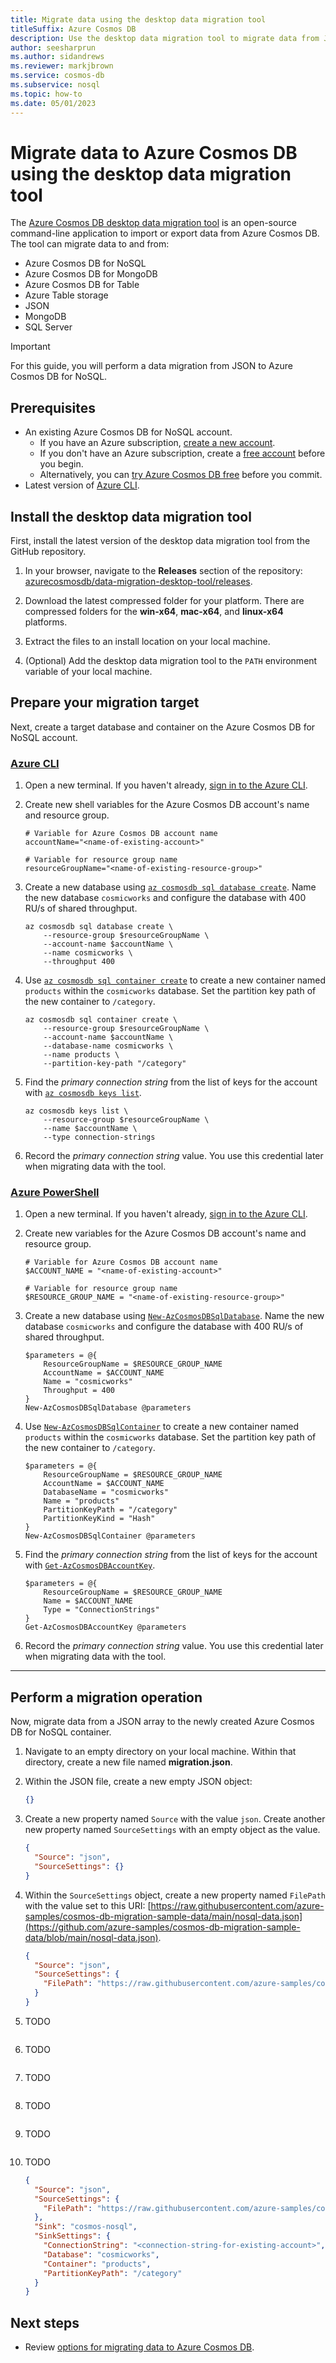 ```yaml
---
title: Migrate data using the desktop data migration tool
titleSuffix: Azure Cosmos DB
description: Use the desktop data migration tool to migrate data from JSON, MongoDB, SQL Server, or Azure Table storage to Azure Cosmos DB.
author: seesharprun
ms.author: sidandrews
ms.reviewer: markjbrown
ms.service: cosmos-db
ms.subservice: nosql
ms.topic: how-to
ms.date: 05/01/2023
---
```


# Migrate data to Azure Cosmos DB using the desktop data migration tool

The [Azure Cosmos DB desktop data migration tool](https://github.com/azurecosmosdb/data-migration-desktop-tool) is an open-source command-line application to import or export data from Azure Cosmos DB. The tool can migrate data to and from:

- Azure Cosmos DB for NoSQL
- Azure Cosmos DB for MongoDB
- Azure Cosmos DB for Table
- Azure Table storage
- JSON
- MongoDB
- SQL Server

> [!IMPORTANT]
> For this guide, you will perform a data migration from JSON to Azure Cosmos DB for NoSQL.

## Prerequisites

- An existing Azure Cosmos DB for NoSQL account.
  - If you have an Azure subscription, [create a new account](nosql/how-to-create-account.md?tabs=azure-portal).
  - If you don't have an Azure subscription, create a [free account](https://azure.microsoft.com/free/?WT.mc_id=A261C142F) before you begin.
  - Alternatively, you can [try Azure Cosmos DB free](try-free.md) before you commit.
- Latest version of [Azure CLI](/cli/azure/install-azure-cli).

## Install the desktop data migration tool

First, install the latest version of the desktop data migration tool from the GitHub repository.

1. In your browser, navigate to the **Releases** section of the repository: [azurecosmosdb/data-migration-desktop-tool/releases](https://github.com/azurecosmosdb/data-migration-desktop-tool/releases).

1. Download the latest compressed folder for your platform. There are compressed folders for the **win-x64**, **mac-x64**, and **linux-x64** platforms.

1. Extract the files to an install location on your local machine.

1. (Optional) Add the desktop data migration tool to the `PATH` environment variable of your local machine.

## Prepare your migration target

Next, create a target database and container on the Azure Cosmos DB for NoSQL account.

### [Azure CLI](#tab/azure-cli)

1. Open a new terminal. If you haven't already, [sign in to the Azure CLI](/cli/azure/authenticate-azure-cli).

1. Create new shell variables for the Azure Cosmos DB account's name and resource group.

    ```azurecli-interactive
    # Variable for Azure Cosmos DB account name
    accountName="<name-of-existing-account>"
    
    # Variable for resource group name
    resourceGroupName="<name-of-existing-resource-group>"
    ```

1. Create a new database using [`az cosmosdb sql database create`](/cli/azure/cosmosdb/sql/database#az-cosmosdb-sql-database-create). Name the new database `cosmicworks` and configure the database with 400 RU/s of shared throughput.

    ```azurecli-interactive
    az cosmosdb sql database create \
        --resource-group $resourceGroupName \
        --account-name $accountName \
        --name cosmicworks \
        --throughput 400
    ```

1. Use [`az cosmosdb sql container create`](/cli/azure/cosmosdb/sql/container#az-cosmosdb-sql-container-create) to create a new container named `products` within the `cosmicworks` database. Set the partition key path of the new container to `/category`.

    ```azurecli-interactive
    az cosmosdb sql container create \
        --resource-group $resourceGroupName \
        --account-name $accountName \
        --database-name cosmicworks \
        --name products \
        --partition-key-path "/category"
    ```

1. Find the *primary connection string* from the list of keys for the account with [`az cosmosdb keys list`](/cli/azure/cosmosdb/keys#az-cosmosdb-keys-list).

    ```azurecli-interactive
    az cosmosdb keys list \
        --resource-group $resourceGroupName \
        --name $accountName \
        --type connection-strings
    ```

1. Record the *primary connection string* value. You use this credential later when migrating data with the tool.

### [Azure PowerShell](#tab/azure-powershell)

1. Open a new terminal. If you haven't already, [sign in to the Azure CLI](/cli/azure/authenticate-azure-cli).

1. Create new variables for the Azure Cosmos DB account's name and resource group.

    ```azurepowershell-interactive
    # Variable for Azure Cosmos DB account name
    $ACCOUNT_NAME = "<name-of-existing-account>"
    
    # Variable for resource group name
    $RESOURCE_GROUP_NAME = "<name-of-existing-resource-group>"
    ```

1. Create a new database using [`New-AzCosmosDBSqlDatabase`](/powershell/module/az.cosmosdb/new-azcosmosdbsqldatabase). Name the new database `cosmicworks` and configure the database with 400 RU/s of shared throughput.

    ```azurepowershell-interactive
    $parameters = @{
        ResourceGroupName = $RESOURCE_GROUP_NAME
        AccountName = $ACCOUNT_NAME
        Name = "cosmicworks"
        Throughput = 400
    }
    New-AzCosmosDBSqlDatabase @parameters
    ```

1. Use [`New-AzCosmosDBSqlContainer`](/powershell/module/az.cosmosdb/new-azcosmosdbsqlcontainer) to create a new container named `products` within the `cosmicworks` database. Set the partition key path of the new container to `/category`.

    ```azurepowershell-interactive
    $parameters = @{
        ResourceGroupName = $RESOURCE_GROUP_NAME
        AccountName = $ACCOUNT_NAME
        DatabaseName = "cosmicworks"
        Name = "products"
        PartitionKeyPath = "/category"
        PartitionKeyKind = "Hash"
    }
    New-AzCosmosDBSqlContainer @parameters
    ```

1. Find the *primary connection string* from the list of keys for the account with [`Get-AzCosmosDBAccountKey`](/powershell/module/az.cosmosdb/get-azcosmosdbaccountkey).

    ```azurepowershell-interactive
    $parameters = @{
        ResourceGroupName = $RESOURCE_GROUP_NAME
        Name = $ACCOUNT_NAME
        Type = "ConnectionStrings"
    }
    Get-AzCosmosDBAccountKey @parameters
    ```

1. Record the *primary connection string* value. You use this credential later when migrating data with the tool.

---

## Perform a migration operation

Now, migrate data from a JSON array to the newly created Azure Cosmos DB for NoSQL container.

1. Navigate to an empty directory on your local machine. Within that directory, create a new file named **migration.json**.

1. Within the JSON file, create a new empty JSON object:

    ```json
    {}
    ```

1. Create a new property named `Source` with the value `json`. Create another new property named `SourceSettings` with an empty object as the value.

    ```json
    {
      "Source": "json",
      "SourceSettings": {}
    }
    ```

1. Within the `SourceSettings` object, create a new property named `FilePath` with the value set to this URI: [https://raw.githubusercontent.com/azure-samples/cosmos-db-migration-sample-data/main/nosql-data.json](https://github.com/azure-samples/cosmos-db-migration-sample-data/blob/main/nosql-data.json).

    ```json
    {
      "Source": "json",
      "SourceSettings": {
        "FilePath": "https://raw.githubusercontent.com/azure-samples/cosmos-db-migration-sample-data/main/nosql-data.json"
      }
    }
    ```

1. TODO

    ```json
    ```

1. TODO

    ```json
    ```

1. TODO

    ```json
    ```

1. TODO

    ```json
    ```

1. TODO

    ```json
    ```

1. TODO

    ```json
    {
      "Source": "json",
      "SourceSettings": {
        "FilePath": "https://raw.githubusercontent.com/azure-samples/cosmos-db-migration-sample-data/main/nosql-data.json"
      },
      "Sink": "cosmos-nosql",
      "SinkSettings": {
        "ConnectionString": "<connection-string-for-existing-account>",
        "Database": "cosmicworks",
        "Container": "products",
        "PartitionKeyPath": "/category"
      }
    }
    ```

## Next steps

- Review [options for migrating data to Azure Cosmos DB](migration-choices.md).
